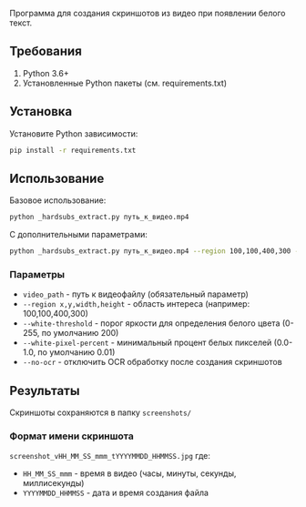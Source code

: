 Программа для создания скриншотов из видео при появлении белого текст.

## Требования

1. Python 3.6+
2. Установленные Python пакеты (см. requirements.txt)

## Установка

Установите Python зависимости:
```bash
pip install -r requirements.txt
```

## Использование

Базовое использование:
```bash
python _hardsubs_extract.py путь_к_видео.mp4
```

С дополнительными параметрами:
```bash
python _hardsubs_extract.py путь_к_видео.mp4 --region 100,100,400,300 --white-threshold 200 --white-pixel-percent 0.01
```
### Параметры

- `video_path` - путь к видеофайлу (обязательный параметр)
- `--region x,y,width,height` - область интереса (например: 100,100,400,300)
- `--white-threshold` - порог яркости для определения белого цвета (0-255, по умолчанию 200)
- `--white-pixel-percent` - минимальный процент белых пикселей (0.0-1.0, по умолчанию 0.01)
- `--no-ocr` - отключить OCR обработку после создания скриншотов

## Результаты

Скриншоты сохраняются в папку `screenshots/`

### Формат имени скриншота

`screenshot_vHH_MM_SS_mmm_tYYYYMMDD_HHMMSS.jpg`
где:
- `HH_MM_SS_mmm` - время в видео (часы, минуты, секунды, миллисекунды)
- `YYYYMMDD_HHMMSS` - дата и время создания файла 

